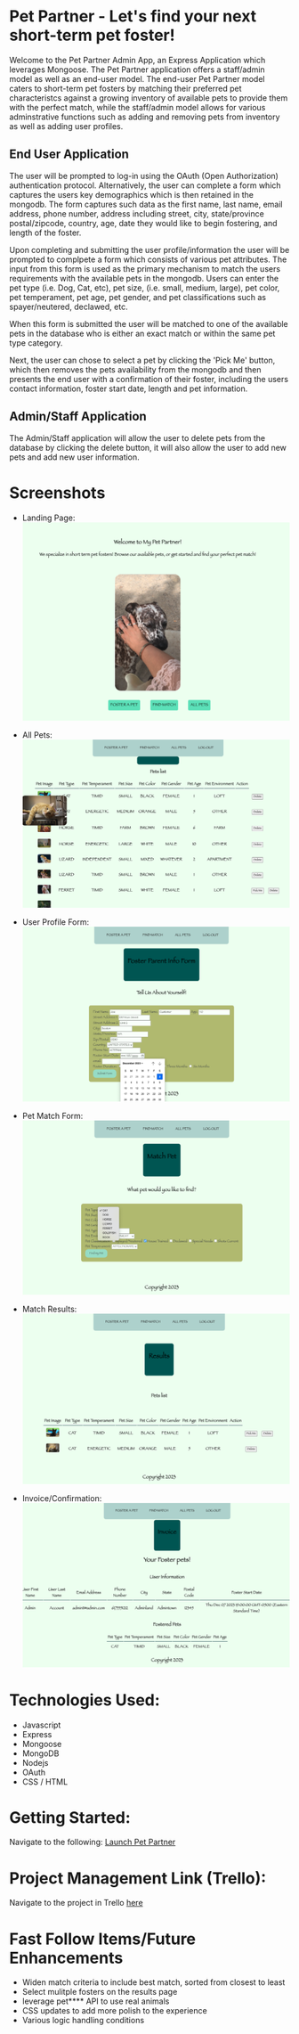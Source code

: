 # Pet Partner - Let's find your next short-term pet foster!

Welcome to the Pet Partner Admin App, an Express Application which leverages Mongoose.  The Pet Partner application offers a staff/admin model as well as an end-user model.  The end-user Pet Partner model caters to short-term pet fosters by matching their preferred pet characteristcs against a growing inventory of available pets to provide them with the perfect match, while the staff/admin model allows for various adminstrative functions such as adding and removing pets from inventory as well as adding user profiles.

## End User Application

The user will be prompted to log-in using the OAuth (Open Authorization) authentication protocol.  Alternatively, the user can complete a form which captures the users key demographics which is then retained in the mongodb. The form captures such data as the first name, last name, email address, phone number, address including street, city, state/province postal/zipcode, country, age, date they would like to begin fostering, and length of the foster.

Upon completing and submitting the user profile/information the user will be prompted to complpete a form which consists of various pet attributes.  The input from this form is used as the primary mechanism to match the users requirements with the available pets in the mongodb.  Users can enter the pet type (i.e. Dog, Cat, etc), pet size, (i.e. small, medium, large), pet color, pet temperament, pet age, pet gender, and pet classifications such as spayer/neutered, declawed, etc.  

When this form is submitted the user will be matched to one of the available pets in the database who is either an exact match or within the same pet type category.

Next, the user can chose to select a pet by clicking the 'Pick Me' button, which then removes the pets availability from the mongodb and then presents the end user with a confirmation of their foster, including the users contact information, foster start date, length and pet information.

## Admin/Staff Application

The Admin/Staff application will allow the user to delete pets from the database by clicking the delete button, it will also allow the user to add new pets and add new user information.  

# Screenshots

- Landing Page:
![](./public/images/RM_LandingPage.png)

- All Pets:
![](./public/images/RM_PetsListMain2.png)

- User Profile Form:
![](./public/images/RM_UserForm1.png)

- Pet Match Form:
![](./public/images/RM_MatchFormDrop1.png)

- Match Results:
![](./public/images/RM_ResultsPage.png)

- Invoice/Confirmation:
![](./public/images/RM_Invoice.png)


# Technologies Used:
- Javascript
- Express
- Mongoose
- MongoDB
- Nodejs
- OAuth
- CSS / HTML

# Getting Started:

Navigate to the following: [Launch Pet Partner](https://pet-partners-1c56ce19ad35.herokuapp.com/)

# Project Management Link (Trello):

Navigate to the project in Trello [here](https://trello.com/b/mQe09azH/project-2-pet-adoptions-jobs-rentals)

# Fast Follow Items/Future Enhancements
- Widen match criteria to include best match, sorted from closest to least
- Select mulitple fosters on the results page
- leverage pet**** API to use real animals
- CSS updates to add more polish to the experience
- Various logic handling conditions 
